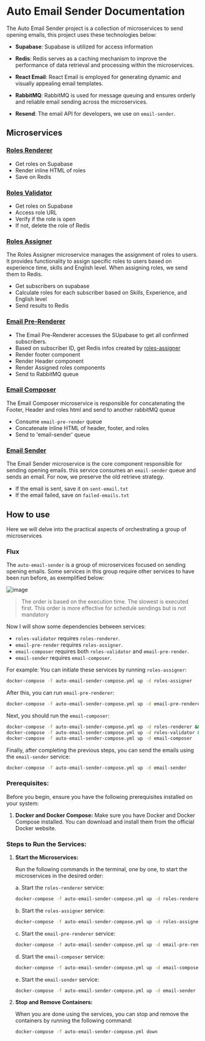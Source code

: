 # Auto Email Sender Documentation

The Auto Email Sender project is a collection of microservices to send opening emails, this project uses these technologies below:

- **Supabase**: Supabase is utilized for access information

- **Redis**: Redis serves as a caching mechanism to improve the performance of data retrieval and processing within the microservices.

- **React Email**: React Email is employed for generating dynamic and visually appealing email templates.

- **RabbitMQ**: RabbitMQ is used for message queuing and ensures orderly and reliable email sending across the microservices.

- **Resend**: The email API for developers, we use on `email-sender`.

## Microservices

### [Roles Renderer](./roles-renderer/README.md)

- Get roles on Supabase
- Render inline HTML of roles
- Save on Redis

### [Roles Validator](./roles-validator/README.md)

- Get roles on Supabase
- Access role URL
- Verify if the role is open
- If not, delete the role of Redis

### [Roles Assigner](./roles-assigner/README.md)

The Roles Assigner microservice manages the assignment of roles to users. It provides functionality to assign specific roles to users based on experience time, skills and English level. 
When assigning roles, we send them to Redis.
- Get subscribers on supabase
- Calculate roles for each subscriber based on Skills, Experience, and English level
- Send results to Redis

### [Email Pre-Renderer](./email-pre-renderer/README.md)

- The Email Pre-Renderer accesses the SUpabase to get all confirmed subscribers.
- Based on subscriber ID, get Redis infos created by [roles-assigner](./roles-assigner/README.md)
- Render footer component
- Render Header component
- Render Assigned roles components
- Send to RabbitMQ queue

### [Email Composer](./email-composer/README.md)

The Email Composer microservice is responsible for concatenating the Footer, Header and
roles html and send to another rabbitMQ queue

- Consume `email-pre-render` queue
- Concatenate inline HTML of header, footer, and roles
- Send to 'email-sender' queue

### [Email Sender](./email-sender/README.md)

The Email Sender microservice is the core component responsible for sending opening emails.
this service consumes an `email-sender` queue and sends an email. For now, we preserve the old retrieve strategy.

- If the email is sent, save it on `sent-email.txt`
- If the email failed, save on `failed-emails.txt`

## How to use

Here we will delve into the practical aspects of orchestrating a group of microservices

### Flux

The `auto-email-sender` is a group of microservices focused on sending opening emails. Some services in this group require other services to have been run before, as exemplified below:

![image](https://github.com/ocodista/trampar-de-casa/assets/68869379/7ecef00d-429b-4739-9c55-4c59e8434623)
> The order is based on the execution time. The slowest is executed first. This order is more effective for schedule sendings but is not mandatory

Now I will show some dependencies between services:
- `roles-validator` requires `roles-renderer`.
- `email-pre-render` requires `roles-assigner`.
- `email-composer` requires both `roles-validator` and `email-pre-render`.
- `email-sender` requires `email-composer`.

For example: You can initiate these services by running `roles-assigner`:

```sh
docker-compose -f auto-email-sender-compose.yml up -d roles-assigner
```

After this, you can run `email-pre-renderer`:

```sh
docker-compose -f auto-email-sender-compose.yml up -d email-pre-renderer
```

Next, you should run the `email-composer`:

```sh
docker-compose -f auto-email-sender-compose.yml up -d roles-renderer &&
docker-compose -f auto-email-sender-compose.yml up -d roles-validator &&
docker-compose -f auto-email-sender-compose.yml up -d email-composer
```

Finally, after completing the previous steps, you can send the emails using the `email-sender` service:

```sh
docker-compose -f auto-email-sender-compose.yml up -d email-sender
```

### Prerequisites:

Before you begin, ensure you have the following prerequisites installed on your system:

1. **Docker and Docker Compose:** Make sure you have Docker and Docker Compose installed. You can download and install them from the official Docker website.

### Steps to Run the Services:

1. **Start the Microservices:**

   Run the following commands in the terminal, one by one, to start the microservices in the desired order:

   a. Start the `roles-renderer` service:

   ```sh
   docker-compose -f auto-email-sender-compose.yml up -d roles-renderer
   ```

   b. Start the `roles-assigner` service:

   ```sh
   docker-compose -f auto-email-sender-compose.yml up -d roles-assigner
   ```

   c. Start the `email-pre-renderer` service:

   ```sh
   docker-compose -f auto-email-sender-compose.yml up -d email-pre-renderer
   ```

   d. Start the `email-composer` service:

   ```sh
   docker-compose -f auto-email-sender-compose.yml up -d email-composer
   ```

   e. Start the `email-sender` service:

   ```sh
   docker-compose -f auto-email-sender-compose.yml up -d email-sender
   ```

2. **Stop and Remove Containers:**

   When you are done using the services, you can stop and remove the containers by running the following command:

   ```sh
   docker-compose -f auto-email-sender-compose.yml down
   ```
